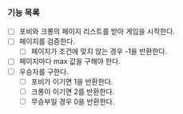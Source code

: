 ### 기능 목록
- [ ] 포비와 크롱의 페이지 리스트를 받아 게임을 시작한다.
- [ ] 페이지를 검증한다.
  - [ ] 페이지가 조건에 맞지 않는 경우 -1을 반환한다.
- [ ] 페이지마다 max 값을 구해야 한다.
- [ ] 우승자를 구한다.
  - [ ] 포비가 이기면 1을 반환한다.
  - [ ] 크롱이 이기면 2를 반환한다.
  - [ ] 무승부일 경우 0을 반환한다.
